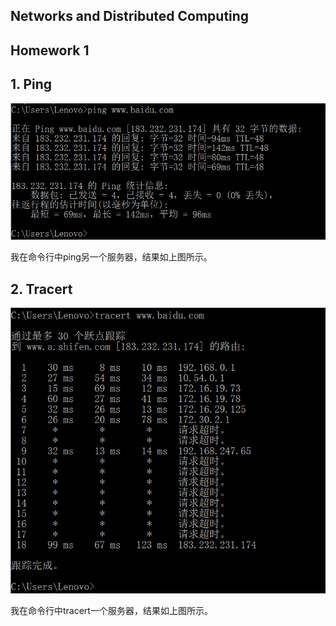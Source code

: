 ## Networks and Distributed Computing 

## Homework 1

## 1. Ping

![the result of ping](https://github.com/HongxuanZhang/Network_Pictures/blob/master/homework1/net_homework_1_ping.png)

我在命令行中ping另一个服务器，结果如上图所示。

## 2. Tracert

![the result of tracert picture](https://github.com/HongxuanZhang/Network_Pictures/blob/master/homework1/net_homework_2_tracert.png)

我在命令行中tracert一个服务器，结果如上图所示。

